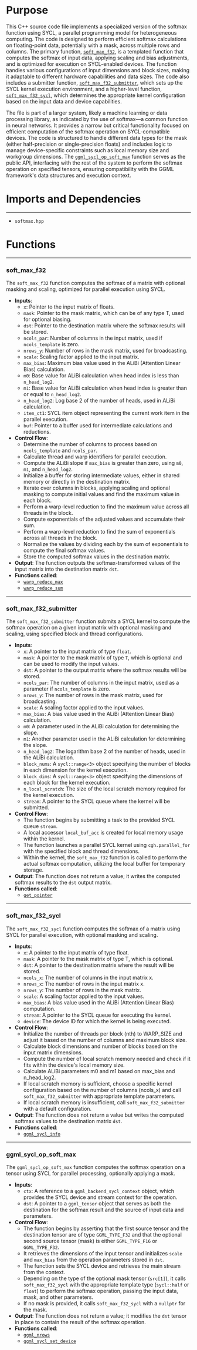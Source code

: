# Purpose
This C++ source code file implements a specialized version of the softmax function using SYCL, a parallel programming model for heterogeneous computing. The code is designed to perform efficient softmax calculations on floating-point data, potentially with a mask, across multiple rows and columns. The primary function, [`soft_max_f32`](#soft_max_f32), is a templated function that computes the softmax of input data, applying scaling and bias adjustments, and is optimized for execution on SYCL-enabled devices. The function handles various configurations of input dimensions and block sizes, making it adaptable to different hardware capabilities and data sizes. The code also includes a submitter function, [`soft_max_f32_submitter`](#soft_max_f32_submitter), which sets up the SYCL kernel execution environment, and a higher-level function, [`soft_max_f32_sycl`](#soft_max_f32_sycl), which determines the appropriate kernel configuration based on the input data and device capabilities.

The file is part of a larger system, likely a machine learning or data processing library, as indicated by the use of softmax—a common function in neural networks. It provides a narrow but critical functionality focused on efficient computation of the softmax operation on SYCL-compatible devices. The code is structured to handle different data types for the mask (either half-precision or single-precision floats) and includes logic to manage device-specific constraints such as local memory size and workgroup dimensions. The [`ggml_sycl_op_soft_max`](#ggml_sycl_op_soft_max) function serves as the public API, interfacing with the rest of the system to perform the softmax operation on specified tensors, ensuring compatibility with the GGML framework's data structures and execution context.
# Imports and Dependencies

---
- `softmax.hpp`


# Functions

---
### soft\_max\_f32<!-- {{#callable:soft_max_f32}} -->
The `soft_max_f32` function computes the softmax of a matrix with optional masking and scaling, optimized for parallel execution using SYCL.
- **Inputs**:
    - `x`: Pointer to the input matrix of floats.
    - `mask`: Pointer to the mask matrix, which can be of any type T, used for optional biasing.
    - `dst`: Pointer to the destination matrix where the softmax results will be stored.
    - `ncols_par`: Number of columns in the input matrix, used if `ncols_template` is zero.
    - `nrows_y`: Number of rows in the mask matrix, used for broadcasting.
    - `scale`: Scaling factor applied to the input matrix.
    - `max_bias`: Maximum bias value used in the ALiBi (Attention Linear Bias) calculation.
    - `m0`: Base value for ALiBi calculation when head index is less than `n_head_log2`.
    - `m1`: Base value for ALiBi calculation when head index is greater than or equal to `n_head_log2`.
    - `n_head_log2`: Log base 2 of the number of heads, used in ALiBi calculation.
    - `item_ct1`: SYCL item object representing the current work item in the parallel execution.
    - `buf`: Pointer to a buffer used for intermediate calculations and reductions.
- **Control Flow**:
    - Determine the number of columns to process based on `ncols_template` and `ncols_par`.
    - Calculate thread and warp identifiers for parallel execution.
    - Compute the ALiBi slope if `max_bias` is greater than zero, using `m0`, `m1`, and `n_head_log2`.
    - Initialize a buffer for storing intermediate values, either in shared memory or directly in the destination matrix.
    - Iterate over columns in blocks, applying scaling and optional masking to compute initial values and find the maximum value in each block.
    - Perform a warp-level reduction to find the maximum value across all threads in the block.
    - Compute exponentials of the adjusted values and accumulate their sum.
    - Perform a warp-level reduction to find the sum of exponentials across all threads in the block.
    - Normalize the values by dividing each by the sum of exponentials to compute the final softmax values.
    - Store the computed softmax values in the destination matrix.
- **Output**: The function outputs the softmax-transformed values of the input matrix into the destination matrix `dst`.
- **Functions called**:
    - [`warp_reduce_max`](common.hpp.driver.md#warp_reduce_max)
    - [`warp_reduce_sum`](common.hpp.driver.md#warp_reduce_sum)


---
### soft\_max\_f32\_submitter<!-- {{#callable:soft_max_f32_submitter}} -->
The `soft_max_f32_submitter` function submits a SYCL kernel to compute the softmax operation on a given input matrix with optional masking and scaling, using specified block and thread configurations.
- **Inputs**:
    - `x`: A pointer to the input matrix of type `float`.
    - `mask`: A pointer to the mask matrix of type `T`, which is optional and can be used to modify the input values.
    - `dst`: A pointer to the output matrix where the softmax results will be stored.
    - `ncols_par`: The number of columns in the input matrix, used as a parameter if `ncols_template` is zero.
    - `nrows_y`: The number of rows in the mask matrix, used for broadcasting.
    - `scale`: A scaling factor applied to the input values.
    - `max_bias`: A bias value used in the ALiBi (Attention Linear Bias) calculation.
    - `m0`: A parameter used in the ALiBi calculation for determining the slope.
    - `m1`: Another parameter used in the ALiBi calculation for determining the slope.
    - `n_head_log2`: The logarithm base 2 of the number of heads, used in the ALiBi calculation.
    - `block_nums`: A `sycl::range<3>` object specifying the number of blocks in each dimension for the kernel execution.
    - `block_dims`: A `sycl::range<3>` object specifying the dimensions of each block for the kernel execution.
    - `n_local_scratch`: The size of the local scratch memory required for the kernel execution.
    - `stream`: A pointer to the SYCL queue where the kernel will be submitted.
- **Control Flow**:
    - The function begins by submitting a task to the provided SYCL queue `stream`.
    - A local accessor `local_buf_acc` is created for local memory usage within the kernel.
    - The function launches a parallel SYCL kernel using `cgh.parallel_for` with the specified block and thread dimensions.
    - Within the kernel, the `soft_max_f32` function is called to perform the actual softmax computation, utilizing the local buffer for temporary storage.
- **Output**: The function does not return a value; it writes the computed softmax results to the `dst` output matrix.
- **Functions called**:
    - [`get_pointer`](common.hpp.driver.md#get_pointer)


---
### soft\_max\_f32\_sycl<!-- {{#callable:soft_max_f32_sycl}} -->
The `soft_max_f32_sycl` function computes the softmax of a matrix using SYCL for parallel execution, with optional masking and scaling.
- **Inputs**:
    - `x`: A pointer to the input matrix of type float.
    - `mask`: A pointer to the mask matrix of type T, which is optional.
    - `dst`: A pointer to the destination matrix where the result will be stored.
    - `ncols_x`: The number of columns in the input matrix x.
    - `nrows_x`: The number of rows in the input matrix x.
    - `nrows_y`: The number of rows in the mask matrix.
    - `scale`: A scaling factor applied to the input values.
    - `max_bias`: A bias value used in the ALiBi (Attention Linear Bias) computation.
    - `stream`: A pointer to the SYCL queue for executing the kernel.
    - `device`: The device ID for which the kernel is being executed.
- **Control Flow**:
    - Initialize the number of threads per block (nth) to WARP_SIZE and adjust it based on the number of columns and maximum block size.
    - Calculate block dimensions and number of blocks based on the input matrix dimensions.
    - Compute the number of local scratch memory needed and check if it fits within the device's local memory size.
    - Calculate ALiBi parameters m0 and m1 based on max_bias and n_head_log2.
    - If local scratch memory is sufficient, choose a specific kernel configuration based on the number of columns (ncols_x) and call `soft_max_f32_submitter` with appropriate template parameters.
    - If local scratch memory is insufficient, call `soft_max_f32_submitter` with a default configuration.
- **Output**: The function does not return a value but writes the computed softmax values to the destination matrix `dst`.
- **Functions called**:
    - [`ggml_sycl_info`](ggml-sycl.cpp.driver.md#ggml_sycl_info)


---
### ggml\_sycl\_op\_soft\_max<!-- {{#callable:ggml_sycl_op_soft_max}} -->
The `ggml_sycl_op_soft_max` function computes the softmax operation on a tensor using SYCL for parallel processing, optionally applying a mask.
- **Inputs**:
    - `ctx`: A reference to a `ggml_backend_sycl_context` object, which provides the SYCL device and stream context for the operation.
    - `dst`: A pointer to a `ggml_tensor` object that serves as both the destination for the softmax result and the source of input data and parameters.
- **Control Flow**:
    - The function begins by asserting that the first source tensor and the destination tensor are of type `GGML_TYPE_F32` and that the optional second source tensor (mask) is either `GGML_TYPE_F16` or `GGML_TYPE_F32`.
    - It retrieves the dimensions of the input tensor and initializes `scale` and `max_bias` from the operation parameters stored in `dst`.
    - The function sets the SYCL device and retrieves the main stream from the context.
    - Depending on the type of the optional mask tensor (`src[1]`), it calls `soft_max_f32_sycl` with the appropriate template type (`sycl::half` or `float`) to perform the softmax operation, passing the input data, mask, and other parameters.
    - If no mask is provided, it calls `soft_max_f32_sycl` with a `nullptr` for the mask.
- **Output**: The function does not return a value; it modifies the `dst` tensor in place to contain the result of the softmax operation.
- **Functions called**:
    - [`ggml_nrows`](../ggml.c.driver.md#ggml_nrows)
    - [`ggml_sycl_set_device`](common.hpp.driver.md#ggml_sycl_set_device)


